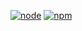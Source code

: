[![node](https://img.shields.io/node/v/gh-badges.svg?style=flat-square)]()
[![npm](https://img.shields.io/npm/v/npm.svg?style=flat-square)]()
